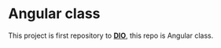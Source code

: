 # Angular class

This project is first repository to **[DIO](https://www.dio.me/)**, this repo is Angular class.
